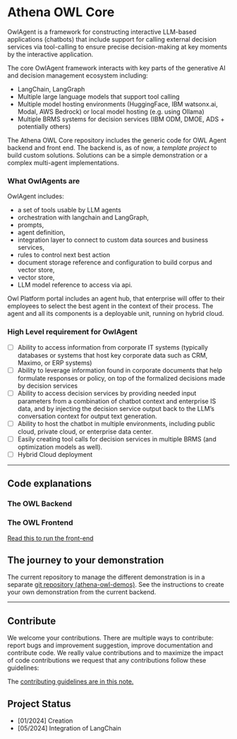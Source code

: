 # Athena OWL Core

OwlAgent is a framework for constructing interactive LLM-based applications (chatbots) that include support for calling external decision services via tool-calling to ensure precise decision-making at key moments by the interactive application.

The core OwlAgent framework interacts with key parts of the generative AI and decision management ecosystem including:

* LangChain, LangGraph
* Multiple large language models that support tool calling
* Multiple model hosting environments (HuggingFace, IBM watsonx.ai, Modal, AWS Bedrock) or local model hosting (e.g. using Ollama)
* Multiple BRMS systems for decision services (IBM ODM, DMOE, ADS + potentially others)

The Athena OWL Core repository includes the generic code for OWL Agent backend and front end. The backend is, as of now, a *template project* to build custom solutions. Solutions can be a simple demonstration or a complex multi-agent implementations.

### What OwlAgents are

OwlAgent includes: 

* a set of tools usable by LLM agents
* orchestration with langchain and LangGraph, 
* prompts, 
* agent definition, 
* integration layer to connect to custom data sources and business services, 
* rules to control next best action
* document storage reference and configuration to build corpus and vector store, 
* vector store, 
* LLM model reference to access via api. 

Owl Platform portal includes an agent hub, that enterprise will offer to their employees to select the best agent in the context of their process. The agent and all its components is a deployable unit, running on hybrid cloud.

### High Level requirement for OwlAgent

* [ ] Ability to access information from corporate IT systems (typically databases or systems that host key corporate data such as CRM, Maximo, or ERP systems)
* [ ] Ability to leverage information found in corporate documents that help formulate responses or policy, on top of the formalized decisions made by decision services
* [ ] Ability to access decision services by providing needed input parameters from a combination of chatbot context and enterprise IS data, and by injecting the decision service output back to the LLM’s conversation context for output text generation. 
* [ ] Ability to host the chatbot in multiple environments, including public cloud, private cloud, or enterprise data center.
* [ ] Easily creating tool calls for decision services in multiple BRMS (and optimization models as well).
* [ ] Hybrid Cloud deployment

--- 

## Code explanations

### The OWL Backend

### The OWL Frontend

[Read this to run the front-end](owl-agent-frontend/README.md)

## The journey to your demonstration

The current repository to manage the different demonstration is in a separate [git repository (athena-owl-demos)](https://github.com/AthenaDecisionSystems/athena-owl-demos). See the instructions to create your own demonstration from the current backend.

---

## Contribute

We welcome your contributions. There are multiple ways to contribute: report bugs and improvement suggestion, improve documentation and contribute code.
We really value contributions and to maximize the impact of code contributions we request that any contributions follow these guidelines:

The [contributing guidelines are in this note.](./CONTRIBUTING.md)

## Project Status

* [01/2024] Creation
* [05/2024] Integration of LangChain
